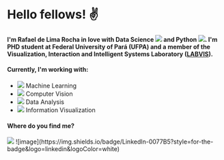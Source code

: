 # Hello fellows! :v:

#### I'm Rafael de Lima Rocha in love with Data Science <Image src=icons/data_science.png> and Python <Image src=icons/python.png>. I'm PHD student at Federal University of Pará (UFPA) and a member of the Visualization, Interaction and Intelligent Systems Laboratory ([LABVIS](http://labvis.ufpa.br/)).

#### Currently, I'm working with:

* <Image src=icons/machine_learning.png> Machine Learning
* <Image src=icons/computer_vision.png> Computer Vision
* <Image src=icons/data_analysis.png> Data Analysis
* <Image src=icons/information_visualization.png> Information Visualization

#### Where do you find me?
<img src="https://img.shields.io/badge/LinkedIn-0077B5?style=for-the-badge&logo=linkedin&logoColor=white" />
![image](https://img.shields.io/badge/LinkedIn-0077B5?style=for-the-badge&logo=linkedin&logoColor=white)